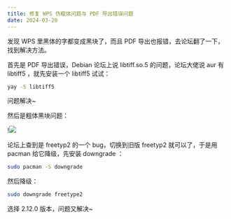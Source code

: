```yaml
---
title: 修复 WPS 伪粗体问题与 PDF 导出错误问题
date: 2024-03-20
---
```


发现 WPS 里黑体的字都变成黑块了，而且 PDF 导出也报错，去论坛翻了一下，找到解决方法。

<!--more-->

首先是 PDF 导出错误，Debian 论坛上说 libtiff.so.5 的问题，论坛大佬说 aur 有 libtiff5 ，就先安装一个 libtiff5 试试：

```bash
yay -S libtiff5 
```

问题解决~

然后是粗体黑块问题：

!![](https://images.yuanj.top/202403202207036.png)

论坛上查到是 freetyp2 的一个 bug，切换到旧版 freetyp2 就可以了，于是用 pacman 给它降级，先安装 downgrade ：

```bash
sudo pacman -S downgrade  
```

然后降级：

```bash
sudo downgrade freetype2
```

选择 2.12.0 版本，问题又解决~